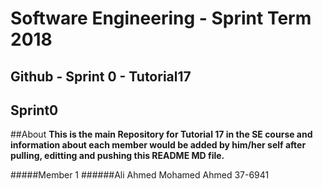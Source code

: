# **Software Engineering - Sprint Term 2018**
## Github - Sprint 0 - Tutorial17



## Sprint0

##About
   **This is the main Repository for Tutorial 17 in the SE course and information about each member would be added by him/her self after pulling, editting and pushing this README MD file.**

#####Member 1
######Ali Ahmed Mohamed Ahmed 37-6941




